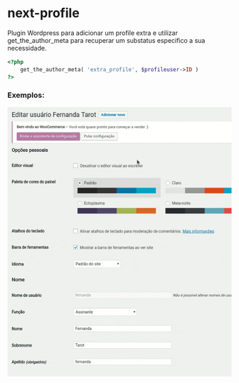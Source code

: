 # next-profile

Plugin Wordpress para adicionar um profile extra e utilizar get_the_author_meta para recuperar um substatus especifico a sua necessidade.

```php
<?php 
    get_the_author_meta( 'extra_profile', $profileuser->ID )
?>
```

### Exemplos:
![Demo](demo/view-profile.gif)



